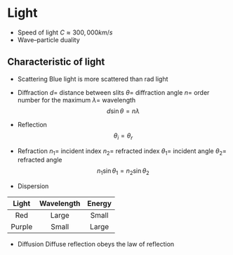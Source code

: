 # Light
* Speed of light $C \approx 300,000km/s$
* Wave–particle duality
## Characteristic of light
* Scattering
Blue light is more scattered than rad light

* Diffraction
$d	=$	distance between slits
$\theta	=$	diffraction angle
$n	=$	order number for the maximum
$\lambda	=$	wavelength
$$d \sin \theta=n \lambda$$

* Reflection
$$\theta_i = \theta_r$$

* Refraction
$n_1	=$	incident index
$n_2	=$	refracted index
$\theta_1	=$	incident angle
$\theta_2	=$	refracted angle
$$n_1 \sin \theta_1 = n_2 \sin \theta_2$$

* Dispersion

| Light  | Wavelength | Energy |
|:------:|:----------:|:------:|
|  Red   |   Large    | Small  |
| Purple |   Small    | Large  |

* Diffusion
Diffuse reflection obeys the law of reflection

